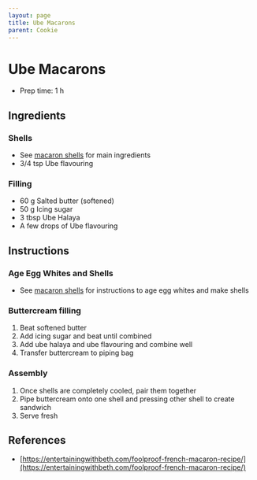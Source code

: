 ```yaml
---
layout: page
title: Ube Macarons
parent: Cookie
---
```


# Ube Macarons

- Prep time: 1 h

## Ingredients

### Shells

- See [macaron shells](./macaron_shells.md) for main ingredients
- 3/4 tsp Ube flavouring

### Filling

- 60 g Salted butter (softened)
- 50 g Icing sugar
- 3 tbsp Ube Halaya
- A few drops of Ube flavouring

## Instructions

### Age Egg Whites and Shells

- See [macaron shells](./macaron_shells.md) for instructions to age egg whites and make shells

### Buttercream filling

1. Beat softened butter
2. Add icing sugar and beat until combined
3. Add ube halaya and ube flavouring and combine well
4. Transfer buttercream to piping bag

### Assembly

1. Once shells are completely cooled, pair them together
2. Pipe buttercream onto one shell and pressing other shell to create sandwich
3. Serve fresh

## References

- [https://entertainingwithbeth.com/foolproof-french-macaron-recipe/](https://entertainingwithbeth.com/foolproof-french-macaron-recipe/)
